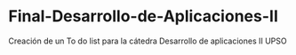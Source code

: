 # Final-Desarrollo-de-Aplicaciones-II
Creación de un To do list para la cátedra Desarrollo de aplicaciones II UPSO
